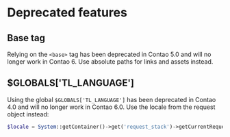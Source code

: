 # Deprecated features

## Base tag

Relying on the `<base>` tag has been deprecated in Contao 5.0 and will no longer work in Contao 6. Use absolute paths
for links and assets instead.

## $GLOBALS['TL_LANGUAGE']

Using the global `$GLOBALS['TL_LANGUAGE']` has been deprecated in Contao 4.0 and
will no longer work in Contao 6.0. Use the locale from the request object instead:

```php
$locale = System::getContainer()->get('request_stack')->getCurrentRequest()->getLocale();
```
